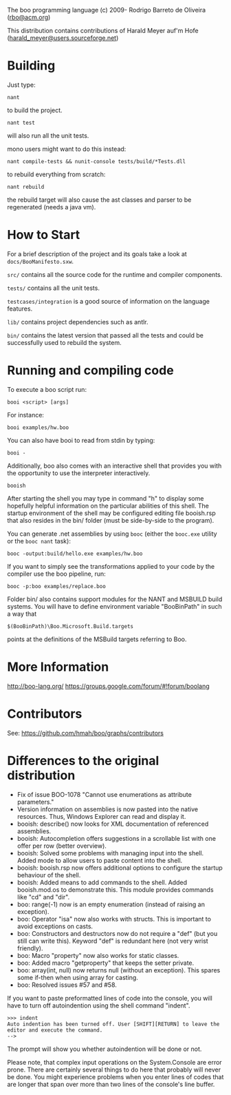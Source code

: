 The boo programming language (c) 2009- Rodrigo Barreto de Oliveira (rbo@acm.org)

This distribution contains contributions of Harald Meyer auf'm Hofe (harald_meyer@users.sourceforge.net)

Building
========

Just type:
	
	nant
	
to build the project.

	nant test
	
will also run all the unit tests.

mono users might want to do this instead:

	nant compile-tests && nunit-console tests/build/*Tests.dll	

to rebuild everything from scratch:

	nant rebuild
	
the rebuild target will also cause the ast classes and parser
to be regenerated (needs a java vm).

How to Start
============

For a brief description of the project and its goals
take a look at `docs/BooManifesto.sxw`.

`src/` contains all the source code for the runtime and
compiler components.

`tests/` contains all the unit tests.

`testcases/integration` is a good source of information
on the language features.

`lib/` contains project dependencies such as antlr.

`bin/` contains the latest version that passed all the tests
and could be successfully used to rebuild the system.

Running and compiling code
==========================

To execute a boo script run:

	booi <script> [args]
	
For instance:

	booi examples/hw.boo	
	
You can also have booi to read from stdin by typing:

	booi -
	
Additionally, boo also comes with an interactive shell that
provides you with the opportunity to use the interpreter
interactively.

	booish
	
After starting the shell you may type in command "h" to
display some hopefully helpful information on the
particular abilities of this shell. The startup environment
of the shell may be configured editing file booish.rsp that
also resides in the bin/ folder (must be side-by-side to
the program).

You can generate .net assemblies by using `booc` (either
the `booc.exe` utility or the `booc nant` task):

	booc -output:build/hello.exe examples/hw.boo	
	
If you want to simply see the transformations applied to
your code by the compiler use the boo pipeline, run:

	booc -p:boo examples/replace.boo	
	
Folder bin/ also contains support modules for the NANT and
MSBUILD build systems. You will have to define environment
variable "BooBinPath" in such a way that

	$(BooBinPath)\Boo.Microsoft.Build.targets
	
points at the definitions of the MSBuild targets referring to
Boo.


More Information
================

http://boo-lang.org/
https://groups.google.com/forum/#!forum/boolang

Contributors
============

See: https://github.com/hmah/boo/graphs/contributors

Differences to the original distribution
=======================================


- Fix of issue BOO-1078 "Cannot use enumerations as attribute parameters."
- Version information on assemblies is now pasted into the native resources. Thus, Windows Explorer can read and display it.
- booish: describe() now looks for XML documentation of referenced assemblies.
- booish: Autocompletion offers suggestions in a scrollable list with one offer per row (better overview).
- booish: Solved some problems with managing input into the shell. Added mode to allow users to paste content into the shell.
- booish: booish.rsp now offers additional options to configure the startup behaviour of the shell.
- booish: Added means to add commands to the shell. Added booish.mod.os to demonstrate this. This module provides commands like "cd" and "dir".
- boo: range(-1) now is an empty enumeration (instead of raising an exception).
- boo: Operator "isa" now also works with structs. This is important to avoid exceptions on casts.
- boo: Constructors and destructors now do not require a "def" (but you still can write this). Keyword "def" is redundant here (not very wrist friendly).
- boo: Macro "property" now also works for static classes.
- boo: Added macro "getproperty" that keeps the setter private.
- boo: array(int, null) now returns null (without an exception). This spares some if-then when using array for casting.
- boo: Resolved issues #57 and #58.

If you want to paste preformatted lines of code into the console, you will have to turn
off autoindention using the shell command "indent".

	>>> indent
	Auto indention has been turned off. User [SHIFT][RETURN] to leave the editor and execute the command.
	-->

The prompt will show you whether autoindention will be done or not.

Please note, that complex input operations on the System.Console are error prone. There
are certainly several things to do here that probably will never be done. You might
experience problems when you enter lines of codes that are longer that span over more
than two lines of the console's line buffer.

